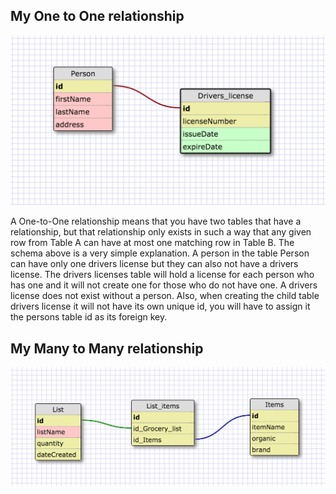 
## My One to One relationship

![Schema](https://github.com/brianbier/phase_0/blob/master/week_8/images/Screen%20Shot%202016-01-29%20at%2011.22.20%20AM.png "My Schema")

A One-to-One relationship means that you have two tables that have a relationship, but that relationship only exists in such a way that any given row from Table A can have at most one matching row in Table B. The schema above is a very simple explanation. A person in the table Person can have only one drivers license but they can also not have a drivers license. The drivers licenses table will hold a license for each person who has one and it will not create one for those who do not have one. A drivers license does not exist without a person. Also, when creating the child table drivers license it will not have its own unique id, you will have to assign it the persons table id as its foreign key.

## My Many to Many relationship
![Schema](https://github.com/brianbier/phase_0/blob/master/week_8/images/many_to_many_relationship.png "My Schema")
